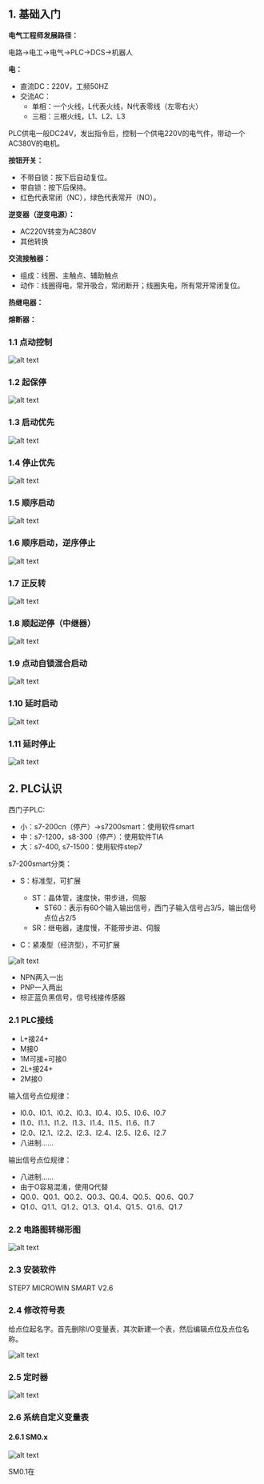## 1. 基础入门

**电气工程师发展路径：**

电路→电工→电气→PLC→DCS→机器人

**电：**

- 直流DC：220V，工频50HZ
- 交流AC：
	- 单相：一个火线，L代表火线，N代表零线（左零右火）
	- 三相：三根火线，L1、L2、L3

PLC供电一般DC24V，发出指令后，控制一个供电220V的电气件，带动一个AC380V的电机。

**按钮开关：**

- 不带自锁：按下后自动复位。
- 带自锁：按下后保持。
- 红色代表常闭（NC），绿色代表常开（NO）。

**逆变器（逆变电源）：**

- AC220V转变为AC380V
- 其他转换

**交流接触器：**

- 组成：线圈、主触点、辅助触点
- 动作：线圈得电，常开吸合，常闭断开；线圈失电，所有常开常闭复位。

**热继电器：**

**熔断器：**

### 1.1 点动控制

![alt text](assets/image.png)

### 1.2 起保停

![alt text](assets/image-1.png)

### 1.3 启动优先

![alt text](assets/image-2.png)

### 1.4 停止优先

![alt text](assets/image-3.png)

### 1.5 顺序启动

![alt text](assets/image-4.png)

### 1.6 顺序启动，逆序停止

![alt text](assets/image-5.png)

### 1.7 正反转

![alt text](assets/image-6.png)

### 1.8 顺起逆停（中继器）

![alt text](assets/image-10.png)

### 1.9 点动自锁混合启动

![alt text](assets/image-9.png)

### 1.10 延时启动

![alt text](assets/image-11.png)

### 1.11 延时停止

![alt text](assets/image-12.png)

## 2. PLC认识

西门子PLC:

- 小：s7-200cn（停产）→s7200smart：使用软件smart
- 中：s7-1200，s8-300（停产）：使用软件TIA
- 大：s7-400, s7-1500：使用软件step7

s7-200smart分类：

- S：标准型，可扩展

	- ST：晶体管，速度快，带步进，伺服
		- ST60：表示有60个输入输出信号，西门子输入信号占3/5，输出信号点位占2/5
	- SR：继电器，速度慢，不能带步进、伺服

- C：紧凑型（经济型），不可扩展

![alt text](assets/image-13.png)

- NPN两入一出
- PNP一入两出
- 棕正蓝负黑信号，信号线接传感器

### 2.1 PLC接线

- L+接24+
- M接0
- 1M可接+可接0
- 2L+接24+
- 2M接0

输入信号点位规律：

- I0.0、I0.1、I0.2、I0.3、I0.4、I0.5、I0.6、I0.7
- I1.0、I1.1、I1.2、I1.3、I1.4、I1.5、I1.6、I1.7
- I2.0、I2.1、I2.2、I2.3、I2.4、I2.5、I2.6、I2.7
- 八进制……

输出信号点位规律：

- 八进制……
- 由于O容易混淆，使用Q代替
- Q0.0、Q0.1、Q0.2、Q0.3、Q0.4、Q0.5、Q0.6、Q0.7
- Q1.0、Q1.1、Q1.2、Q1.3、Q1.4、Q1.5、Q1.6、Q1.7

### 2.2 电路图转梯形图

![alt text](assets/image-14.png)

### 2.3 安装软件

STEP7 MICROWIN SMART V2.6

### 2.4 修改符号表

给点位起名字。首先删除I/O变量表，其次新建一个表，然后编辑点位及点位名称。

![alt text](assets/image-15.png)

### 2.5 定时器

![alt text](assets/image-16.png)

### 2.6 系统自定义变量表

#### 2.6.1 SM0.x

![alt text](assets/image-17.png)

SM0.1在